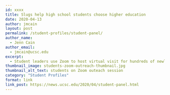 ```yaml
---
id: xxxx
title: Slugs help high school students choose higher education
date: 2020-04-13
author: jmcain
layout: post
permalink: /student-profiles/student-panel/
author_name:
  - Jenn Cain
author_email:
  - jmcain@ucsc.edu
excerpt:
  - Student leaders use Zoom to host virtual visit for hundreds of newly admitted students.
thumbnail_image: students-zoom-outreach-thumbnail.jpg
thumbnail_alt_text: students on Zoom outeach session
category: "Student Profiles"
format: link
link_post: https://news.ucsc.edu/2020/04/student-panel.html
---
```

